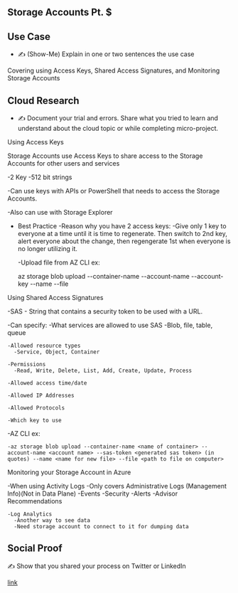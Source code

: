 <!-- This template removes the micro tutorial for a quicker post and removes images for a full template check out the 000-DAY-ARTICLE-LONG-TEMPLATE.MD-->

## Storage Accounts Pt. $

## Use Case

- ✍️ (Show-Me) Explain in one or two sentences the use case

Covering  using Access Keys, Shared Access Signatures, and Monitoring Storage Accounts

## Cloud Research

- ✍️ Document your trial and errors. Share what you tried to learn and understand about the cloud topic or while completing micro-project.

Using Access Keys

  Storage Accounts use Access Keys to share access to the Storage Accounts for other users and services
  
  -2 Key
    -512 bit strings
    
  -Can use keys with APIs or PowerShell that needs to access the Storage Accounts.
  
  -Also can use with Storage Explorer
  
  - Best Practice
    -Reason why you have 2 access keys:
      -Give only 1 key to everyone at a time until it is time to regenerate. Then switch to 2nd key, alert everyone about the change, then regengerate 1st when everyone is no longer utilizing it.
      
    -Upload file from AZ CLI ex:
    
      az storage blob upload --container-name <name of container> --account-name <account name> --account-key <key copied from container> --name <name for new file> --file <path to file on computer>


Using Shared Access Signatures

  -SAS - String that contains a security token to be used with a URL.
  
  -Can specify:
    -What services are allowed to use SAS
      -Blob, file, table, queue
      
    -Allowed resource types
      -Service, Object, Container
      
    -Permissions
      -Read, Write, Delete, List, Add, Create, Update, Process
      
    -Allowed access time/date
    
    -Allowed IP Addresses
    
    -Allowed Protocols
    
    -Which key to use
    
  -AZ CLI ex:
  
    -az storage blob upload --container-name <name of container> --account-name <account name> --sas-token <generated sas token> (in quotes) --name <name for new file> --file <path to file on computer>
    
    
Monitoring your Storage Account in Azure

  -When using Activity Logs
    -Only covers Administrative Logs (Management Info)(Not in Data Plane)
      -Events
      -Security
      -Alerts
      -Advisor Recommendations

    -Log Analytics
      -Another way to see data
      -Need storage account to connect to it for dumping data

## Social Proof

✍️ Show that you shared your process on Twitter or LinkedIn

[link](link)
